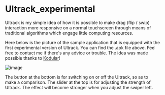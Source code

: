 # Ultrack_experimental
Ultrack is my simple idea of how it is possible to make drag (flip / swip) interaction more responsive on a normal touchscreen through means of traditional algorithms which engage little computing resources.

Here below is the picture of the sample application that is equipped with the first experimental version of Ultrack. You can find the .apk file above. Feel free to contact me if there's any advice or trouble. The idea was made possible thanks to [Kodular](https://www.kodular.io/)!

![image](https://user-images.githubusercontent.com/20149275/188551510-60f7709c-eff1-4724-a355-ab745c6c0f93.png)

The button at the bottom is for switching on or off the Ultrack, so as to make a comparison. The slider at the top is for adjusting the strength of Ultrack. The effect will become stronger when you adjust the swiper left.

